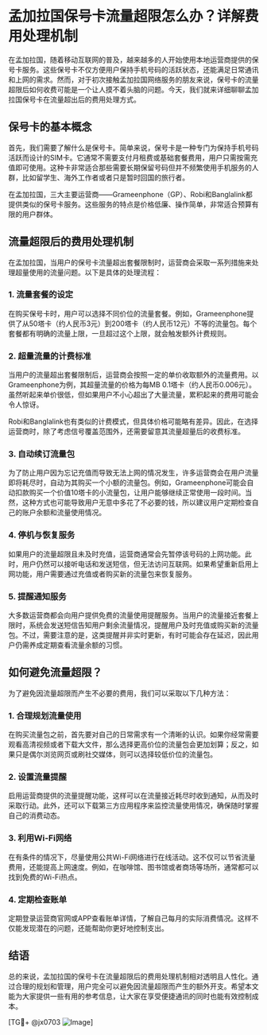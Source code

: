 # 孟加拉国保号卡流量超限怎么办？详解费用处理机制

在孟加拉国，随着移动互联网的普及，越来越多的人开始使用本地运营商提供的保号卡服务。这些保号卡不仅方便用户保持手机号码的活跃状态，还能满足日常通讯和上网的需求。然而，对于初次接触孟加拉国网络服务的朋友来说，保号卡的流量超限后如何收费可能是一个让人摸不着头脑的问题。今天，我们就来详细聊聊孟加拉国保号卡在流量超出后的费用处理方式。

## 保号卡的基本概念

首先，我们需要了解什么是保号卡。简单来说，保号卡是一种专门为保持手机号码活跃而设计的SIM卡。它通常不需要支付月租费或基础套餐费用，用户只需按需充值即可使用。这种卡非常适合那些需要长期保留号码但并不频繁使用手机服务的人群，比如留学生、海外工作者或者只是暂时回国的旅行者。

在孟加拉国，三大主要运营商——Grameenphone（GP）、Robi和Banglalink都提供类似的保号卡服务。这些服务的特点是价格低廉、操作简单，非常适合预算有限的用户群体。

## 流量超限后的费用处理机制

在孟加拉国，当用户的保号卡流量超出套餐限制时，运营商会采取一系列措施来处理超量使用的流量问题。以下是具体的处理流程：

### 1. **流量套餐的设定**
   在购买保号卡时，用户可以选择不同价位的流量套餐。例如，Grameenphone提供了从50塔卡（约人民币3元）到200塔卡（约人民币12元）不等的流量包。每个套餐都有明确的流量上限，一旦超过这个上限，就会触发额外计费规则。

### 2. **超量流量的计费标准**
   当用户的流量超出套餐限制后，运营商会按照一定的单价收取额外的流量费用。以Grameenphone为例，其超量流量的价格为每MB 0.1塔卡（约人民币0.006元）。虽然听起来单价很低，但如果用户不小心超出了大量流量，累积起来的费用可能会令人惊讶。

   Robi和Banglalink也有类似的计费模式，但具体价格可能略有差异。因此，在选择运营商时，除了考虑信号覆盖范围外，还需要留意其流量超量后的收费标准。

### 3. **自动续订流量包**
   为了防止用户因为忘记充值而导致无法上网的情况发生，许多运营商会在用户流量即将耗尽时，自动为其购买一个小额的流量包。例如，Grameenphone可能会自动扣款购买一个价值10塔卡的小流量包，让用户能够继续正常使用一段时间。当然，这种方式也可能导致用户无意中多花了不必要的钱，所以建议用户定期检查自己的账户余额和流量使用情况。

### 4. **停机与恢复服务**
   如果用户的流量超限且未及时充值，运营商通常会先暂停该号码的上网功能。此时，用户仍然可以接听电话和发送短信，但无法访问互联网。如果希望重新启用上网功能，用户需要通过充值或者购买新的流量包来恢复服务。

### 5. **提醒通知服务**
   大多数运营商都会向用户提供免费的流量使用提醒服务。当用户的流量接近套餐上限时，系统会发送短信告知用户剩余流量情况，提醒用户及时充值或购买新的流量包。不过，需要注意的是，这类提醒并非实时更新，有时可能会存在延迟，因此用户仍需养成定期查看流量余额的习惯。

## 如何避免流量超限？

为了避免因流量超限而产生不必要的费用，我们可以采取以下几种方法：

### 1. **合理规划流量使用**
   在购买流量包之前，首先要对自己的日常需求有一个清晰的认识。如果你经常需要观看高清视频或者下载大文件，那么选择更高价位的流量包会更加划算；反之，如果只是偶尔浏览网页或刷社交媒体，则可以选择较低价位的流量包。

### 2. **设置流量提醒**
   启用运营商提供的流量提醒功能，这样可以在流量接近耗尽时收到通知，从而及时采取行动。此外，还可以下载第三方应用程序来监控流量使用情况，确保随时掌握自己的消费动态。

### 3. **利用Wi-Fi网络**
   在有条件的情况下，尽量使用公共Wi-Fi网络进行在线活动。这不仅可以节省流量费用，还能提高上网速度。例如，在咖啡馆、图书馆或者商场等场所，通常都可以找到免费的Wi-Fi热点。

### 4. **定期检查账单**
   定期登录运营商官网或APP查看账单详情，了解自己每月的实际消费情况。这样不仅能发现潜在的问题，还能帮助你更好地控制支出。

## 结语

总的来说，孟加拉国的保号卡在流量超限后的费用处理机制相对透明且人性化。通过合理的规划和管理，用户完全可以避免因流量超限而产生的额外开支。希望本文能为大家提供一些有用的参考信息，让大家在享受便捷通讯的同时也能有效控制成本。

[TG💪+ @jx0703 ![Image](https://github.com/user-attachments/assets/dbca1d08-cadb-493c-b0ec-ad6f7a83f270)]